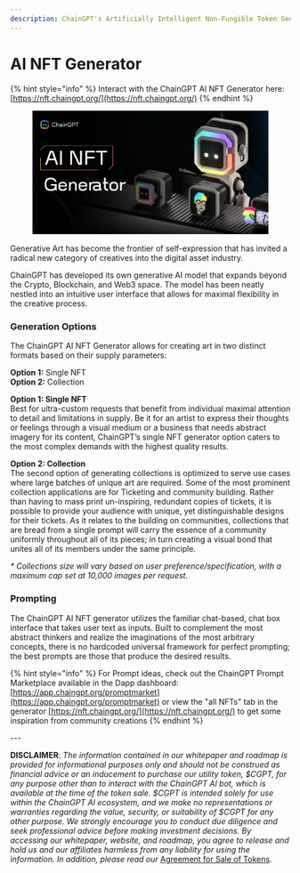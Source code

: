 ```yaml
---
description: ChainGPT's Artificially Intelligent Non-Fungible Token Generator
---
```


# AI NFT Generator

{% hint style="info" %}
Interact with the ChainGPT AI NFT Generator here: [https://nft.chaingpt.org/](https://nft.chaingpt.org/)
{% endhint %}

<figure><img src="../../.gitbook/assets/photo_2023-08-17_18-52-19.jpg" alt=""><figcaption></figcaption></figure>

Generative Art has become the frontier of self-expression that has invited a radical new category of creatives into the digital asset industry.&#x20;

ChainGPT has developed its own generative AI model that expands beyond the Crypto, Blockchain, and Web3 space. The model has been neatly nestled into an intuitive user interface that allows for maximal flexibility in the creative process.&#x20;

### Generation Options

The ChainGPT AI NFT Generator allows for creating art in two distinct formats based on their supply parameters:

**Option 1:** Single NFT\
**Option 2:** Collection

**Option 1: Single NFT**\
Best for ultra-custom requests that benefit from individual maximal attention to detail and limitations in supply. Be it for an artist to express their thoughts or feelings through a visual medium or a business that needs abstract imagery for its content, ChainGPT’s single NFT generator option caters to the most complex demands with the highest quality results.

**Option 2: Collection**\
The second option of generating collections is optimized to serve use cases where large batches of unique art are required. Some of the most prominent collection applications are for Ticketing and community building. Rather than having to mass print un-inspiring, redundant copies of tickets, it is possible to provide your audience with unique, yet distinguishable designs for their tickets. As it relates to the building on communities, collections that are bread from a single prompt will carry the essence of a community uniformly throughout all of its pieces; in turn creating a visual bond that unites all of its members under the same principle.

_\* Collections size will vary based on user preference/specification, with a maximum cap set at 10,000 images per request._

### Prompting

The ChainGPT AI NFT generator utilizes the familiar chat-based, chat box interface that takes user text as inputs. Built to complement the most abstract thinkers and realize the imaginations of the most arbitrary concepts, there is no hardcoded universal framework for perfect prompting; the best prompts are those that produce the desired results.



{% hint style="info" %}
For Prompt ideas, check out the ChainGPT Prompt Marketplace available in the Dapp dashboard: [https://app.chaingpt.org/promptmarket](https://app.chaingpt.org/promptmarket) or view the "all NFTs" tab in the generator [https://nft.chaingpt.org/](https://nft.chaingpt.org/) to get some inspiration from community creations
{% endhint %}



\---

**DISCLAIMER**: _The information contained in our whitepaper and roadmap is provided for informational purposes only and should not be construed as financial advice or an inducement to purchase our utility token, $CGPT, for any purpose other than to interact with the ChainGPT AI bot, which is available at the time of the token sale. $CGPT is intended solely for use within the ChainGPT AI ecosystem, and we make no representations or warranties regarding the value, security, or suitability of $CGPT for any other purpose. We strongly encourage you to conduct due diligence and seek professional advice before making investment decisions. By accessing our whitepaper, website, and roadmap, you agree to release and hold us and our affiliates harmless from any liability for using the information.  In addition, please read our_ [Agreement for Sale of Tokens](https://www.chaingpt.org/licences).
